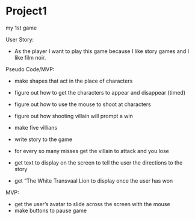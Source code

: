 # Project1
my 1st game

User Story:
- As the player I want to play this game because I like story games and I like film noir.




Pseudo Code/MVP:
- make shapes that act in the place of characters
- figure out how to get the characters to appear and disappear (timed)
- figure out how to use the mouse to shoot at characters
- figure out how shooting villain will prompt a win
- make five villians
- write story to the game
- for every so many misses get the villain to attack and you lose

- get text to display on the screen to tell the user the directions to the story
- get “The White Transvaal Lion to display once the user has won



MVP:
- get the user’s avatar to slide across the screen with the mouse
- make buttons to pause game 

